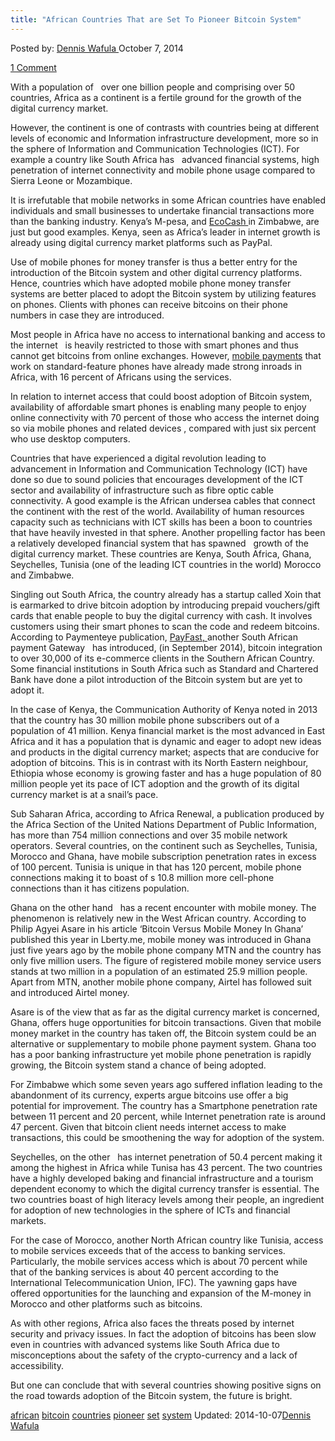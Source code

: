 ```yaml
---
title: "African Countries That are Set To Pioneer Bitcoin System"
---
```


<article class="post-listing post-7215 post type-post status-publish format-standard has-post-thumbnail hentry  tag-african tag-bitcoin tag-countries tag-pioneer tag-set tag-system">
Posted by: <a href="https://www.deepdotweb.com/author/denniswafula/" title="">Dennis Wafula </a></span>
<span>October 7, 2014</span>
    
<a href="/2014/10/07/african-countries-set-pioneer-bitcoin-system/#comments">1 Comment</a></span>
</p>
<p>With a population of   over one billion people and comprising over 50 countries, Africa as a continent is a fertile ground for the growth of the digital currency market.</p>
<p>However, the continent is one of contrasts with countries being at different levels of economic and Information infrastructure development, more so in the sphere of Information and Communication Technologies (ICT). For example a country like South Africa has   advanced financial systems, high penetration of internet connectivity and mobile phone usage compared to Sierra Leone or Mozambique.</p>
<p>It is irrefutable that mobile networks in some African countries have enabled individuals and small businesses to undertake financial transactions more than the banking industry. Kenya’s M-pesa, and <a href="https://www.econet.co.zw/ecocash/">EcoCash </a>in Zimbabwe, are just but good examples. Kenya, seen as Africa’s leader in internet growth is already using digital currency market platforms such as PayPal.</p>
<p>Use of mobile phones for money transfer is thus a better entry for the introduction of the Bitcoin system and other digital currency platforms. Hence, countries which have adopted mobile phone money transfer systems are better placed to adopt the Bitcoin system by utilizing features on phones. Clients with phones can receive bitcoins on their phone numbers in case they are introduced.</p>
<p>Most people in Africa have no access to international banking and access to the internet   is heavily restricted to those with smart phones and thus cannot get bitcoins from online exchanges. However, <a href="/2014/09/26/mobile-phones-bitcoin-adoption-africa/">mobile payments</a> that work on standard-feature phones have already made strong inroads in Africa, with 16 percent of Africans using the services.</p>
<p>In relation to internet access that could boost adoption of Bitcoin system, availability of affordable smart phones is enabling many people to enjoy online connectivity with 70 percent of those who access the internet doing so via mobile phones and related devices , compared with just six percent who use desktop computers.</p>
<p>Countries that have experienced a digital revolution leading to   advancement in Information and Communication Technology (ICT) have done so due to sound policies that encourages development of the ICT sector and availability of infrastructure such as fibre optic cable connectivity. A good example is the African undersea cables that connect the continent with the rest of the world. Availability of human resources capacity such as technicians with ICT skills has been a boon to countries that have heavily invested in that sphere. Another propelling factor has been a relatively developed financial system that has spawned   growth of the digital currency market. These countries are Kenya, South Africa, Ghana, Seychelles, Tunisia (one of the leading ICT countries in the world) Morocco and Zimbabwe.</p>
<p>Singling out South Africa, the country already has a startup called Xoin that is earmarked to drive bitcoin adoption by introducing prepaid vouchers/gift cards that enable people to buy the digital currency with cash. It involves customers using their smart phones to scan the code and redeem bitcoins. According to Paymenteye publication, <a href="http://cointelegraph.com/news/112348/new-bitcoin-atms-first-machines-invade-ny-dallas-south-africa-">PayFast, </a>another South African payment Gateway   has introduced, (in September 2014), bitcoin integration to over 30,000 of its e-commerce clients in the Southern African Country. Some financial institutions in South Africa such as Standard and Chartered Bank have done a pilot introduction of the Bitcoin system but are yet to adopt it.</p>
<p>In the case of Kenya, the Communication Authority of Kenya noted in 2013 that the country has 30 million mobile phone subscribers out of a population of 41 million. Kenya financial market is the most advanced in East Africa and it has a population that is dynamic and eager to adopt new ideas and products in the digital currency market; aspects that are conducive for adoption of bitcoins. This is in contrast with its North Eastern neighbour, Ethiopia whose economy is growing faster and has a huge population of 80 million people yet its pace of ICT adoption and the growth of its digital currency market is at a snail’s pace.</p>
<p>Sub Saharan Africa, according to Africa Renewal, a publication produced by the Africa Section of the United Nations Department of Public Information, has more than 754 million connections and over 35 mobile network operators. Several countries, on the continent such as Seychelles, Tunisia, Morocco and Ghana, have mobile subscription penetration rates in excess of 100 percent. Tunisia is unique in that has 120 percent, mobile phone connections making it to boast of s 10.8 million more cell-phone connections than it has citizens population.</p>
<p>Ghana on the other hand   has a recent encounter with mobile money. The phenomenon is relatively new in the West African country. According to Philip Agyei Asare in his article ‘Bitcoin Versus Mobile Money In Ghana’ published this year in Lberty.me, mobile money was introduced in Ghana just five years ago by the mobile phone company MTN and the country has only five million users. The figure of registered mobile money service users stands at two million in a population of an estimated 25.9 million people. Apart from MTN, another mobile phone company, Airtel has followed suit and introduced Airtel money.</p>
<p>Asare is of the view that as far as the digital currency market is concerned, Ghana, offers huge opportunities for bitcoin transactions. Given that mobile money market in the country has taken off, the Bitcoin system could be an alternative or supplementary to mobile phone payment system. Ghana too has a poor banking infrastructure yet mobile phone penetration is rapidly growing, the Bitcoin system stand a chance of being adopted.</p>
<p>For Zimbabwe which some seven years ago suffered inflation leading to the abandonment of its currency, experts argue bitcoins use offer a big potential for improvement. The country has a Smartphone penetration rate between 11 percent and 20 percent, while Internet penetration rate is around 47 percent. Given that bitcoin client needs internet access to make transactions, this could be smoothening the way for adoption of the system.</p>
<p>Seychelles, on the other   has internet penetration of 50.4 percent making it among the highest in Africa while Tunisa has 43 percent. The two countries have a highly developed baking and financial infrastructure and a tourism dependent economy to which the digital currency transfer is essential. The two countries boast of high literacy levels among their people, an ingredient for adoption of new technologies in the sphere of ICTs and financial markets.</p>
<p>For the case of Morocco, another North African country like Tunisia, access to mobile services exceeds that of the access to banking services. Particularly, the mobile services access which is about 70 percent while that of the banking services is about 40 percent according to the International Telecommunication Union, IFC). The yawning gaps have offered opportunities for the launching and expansion of the M-money in Morocco and other platforms such as bitcoins.</p>
<p>As with other regions, Africa also faces the threats posed by internet security and privacy issues. In fact the adoption of bitcoins has been slow even in countries with advanced systems like South Africa due to misconceptions about the safety of the crypto-currency and a lack of accessibility.</p>
<p>But one can conclude that with several countries showing positive signs on the road towards adoption of the Bitcoin system, the future is bright.</p>
</div>
<a href="https://www.deepdotweb.com/tag/african/" rel="tag">african</a> <a href="https://www.deepdotweb.com/tag/bitcoin/" rel="tag">bitcoin</a> <a href="https://www.deepdotweb.com/tag/countries/" rel="tag">countries</a> <a href="https://www.deepdotweb.com/tag/pioneer/" rel="tag">pioneer</a> <a href="https://www.deepdotweb.com/tag/set/" rel="tag">set</a> <a href="https://www.deepdotweb.com/tag/system/" rel="tag">system</a></span> 
Updated: 2014-10-07<a href="https://www.deepdotweb.com/author/denniswafula/" title="Posts by Dennis Wafula" rel="author">Dennis Wafula</a></strong></div>
    
